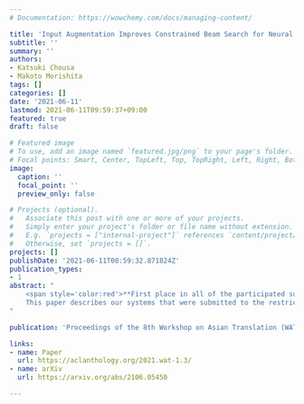 ```yaml
---
# Documentation: https://wowchemy.com/docs/managing-content/

title: 'Input Augmentation Improves Constrained Beam Search for Neural Machine Translation: NTT at WAT 2021'
subtitle: ''
summary: ''
authors:
- Katsuki Chousa
- Makoto Morishita
tags: []
categories: []
date: '2021-06-11'
lastmod: 2021-06-11T09:59:37+09:00
featured: true
draft: false

# Featured image
# To use, add an image named `featured.jpg/png` to your page's folder.
# Focal points: Smart, Center, TopLeft, Top, TopRight, Left, Right, BottomLeft, Bottom, BottomRight.
image:
  caption: ''
  focal_point: ''
  preview_only: false

# Projects (optional).
#   Associate this post with one or more of your projects.
#   Simply enter your project's folder or file name without extension.
#   E.g. `projects = ["internal-project"]` references `content/project/deep-learning/index.md`.
#   Otherwise, set `projects = []`.
projects: []
publishDate: '2021-06-11T00:59:32.871824Z'
publication_types:
- 1
abstract: "
    <span style='color:red'>**First place in all of the participated subtasks (ASPEC Ja-En, En-Ja)**</span><br>
    This paper describes our systems that were submitted to the restricted translation task at WAT 2021. In this task, the systems are required to output translated sentences that contain all given word constraints. Our system combined input augmentation and constrained beam search algorithms. Through experiments, we found that this combination significantly improves translation accuracy and can save inference time while containing all the constraints in the output. For both En->Ja and Ja->En, our systems obtained the best evaluation performances in automatic and human evaluation.
"

publication: 'Proceedings of the 8th Workshop on Asian Translation (WAT 2021)'

links:
- name: Paper
  url: https://aclanthology.org/2021.wat-1.3/
- name: arXiv
  url: https://arxiv.org/abs/2106.05450

---
```

